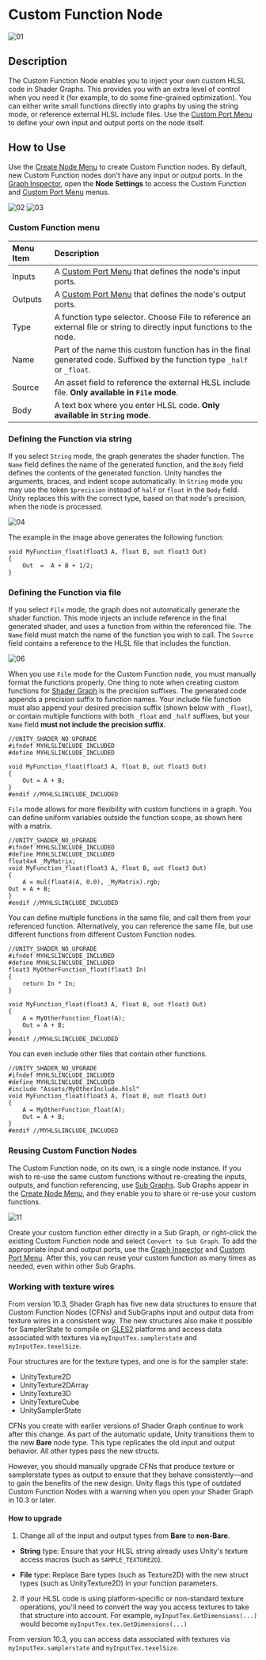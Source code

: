 # Custom Function Node

![01](images/Custom-Function-Node.png)

## Description

The Custom Function Node enables you to inject your own custom HLSL code in Shader Graphs. This provides you with an extra level of control when you need it (for example, to do some fine-grained optimization). You can either write small functions directly into graphs by using the string mode, or reference external HLSL include files. Use the [Custom Port Menu](Custom-Port-Menu.md) to define your own input and output ports on the node itself.

## How to Use

Use the [Create Node Menu](Create-Node-Menu.md) to create Custom Function nodes. By default, new Custom Function nodes don't have any input or output ports.
In the [Graph Inspector](Internal-Inspector.md), open the **Node Settings** to access the Custom Function and [Custom Port Menu](Custom-Port-Menu.md) menus.

![02](images/Custom-Function-Node-File.png) ![03](images/Custom-Function-Node-String.png)

### Custom Function menu

| Menu Item | Description |
|:----------|:------------|
| Inputs | A [Custom Port Menu](Custom-Port-Menu.md) that defines the node's input ports. |
| Outputs | A [Custom Port Menu](Custom-Port-Menu.md) that defines the node's output ports. |
| Type | A function type selector. Choose File to reference an external file or string to directly input functions to the node. |
| Name | Part of the name this custom function has in the final generated code. Suffixed by the function type ` _half ` or ` _float `. |
| Source | An asset field to reference the external HLSL include file. **Only available in `File` mode**. |
| Body | A text box where you enter HLSL code. **Only available in `String` mode**. |

### Defining the Function via string
If you select `String` mode, the graph generates the shader function. The `Name` field defines the name of the generated function, and the `Body` field defines the contents of the generated function. Unity handles the arguments, braces, and indent scope automatically. In `String` mode you may use the token `$precision` instead of `half` or `float` in the `Body` field. Unity replaces this with the correct type, based on that node's precision, when the node is processed.

![04](images/Custom-Function-Node-String-wFunction.png)

The example in the image above generates the following function:

```
void MyFunction_float(float3 A, float B, out float3 Out)
{
    Out  =  A + B + 1/2;
}
```

### Defining the Function via file

If you select `File` mode, the graph does not automatically generate the shader function. This mode injects an include reference in the final generated shader, and uses a function from within the referenced file. The `Name` field must match the name of the function you wish to call. The `Source` field contains a reference to the HLSL file that includes the function.

![06](images/Custom-Function-Node-File-wFunction.png)

When you use `File` mode for the Custom Function node, you must manually format the functions properly. One thing to note when creating custom functions for [Shader Graph](index.md) is the precision suffixes. The generated code appends a precision suffix to function names. Your include file function must also append your desired precision suffix (shown below with `_float`), or contain multiple functions with both `_float` and `_half` suffixes, but your `Name` field **must not include the precision suffix**.

```
//UNITY_SHADER_NO_UPGRADE
#ifndef MYHLSLINCLUDE_INCLUDED
#define MYHLSLINCLUDE_INCLUDED

void MyFunction_float(float3 A, float B, out float3 Out)
{
    Out = A + B;
}
#endif //MYHLSLINCLUDE_INCLUDED
```

`File` mode allows for more flexibility with custom functions in a graph. You can define uniform variables outside the function scope, as shown here with a matrix.

```
//UNITY_SHADER_NO_UPGRADE
#ifndef MYHLSLINCLUDE_INCLUDED
#define MYHLSLINCLUDE_INCLUDED
float4x4 _MyMatrix;
void MyFunction_float(float3 A, float B, out float3 Out)
{
    A = mul(float4(A, 0.0), _MyMatrix).rgb;
Out = A + B;
}
#endif //MYHLSLINCLUDE_INCLUDED
```

You can define multiple functions in the same file, and call them from your referenced function. Alternatively, you can reference the same file, but use different functions from different Custom Function nodes.

```
//UNITY_SHADER_NO_UPGRADE
#ifndef MYHLSLINCLUDE_INCLUDED
#define MYHLSLINCLUDE_INCLUDED
float3 MyOtherFunction_float(float3 In)
{
    return In * In;
}

void MyFunction_float(float3 A, float B, out float3 Out)
{
    A = MyOtherFunction_float(A);
    Out = A + B;
}
#endif //MYHLSLINCLUDE_INCLUDED
```

You can even include other files that contain other functions.

```
//UNITY_SHADER_NO_UPGRADE
#ifndef MYHLSLINCLUDE_INCLUDED
#define MYHLSLINCLUDE_INCLUDED
#include "Assets/MyOtherInclude.hlsl"
void MyFunction_float(float3 A, float B, out float3 Out)
{
    A = MyOtherFunction_float(A);
    Out = A + B;
}
#endif //MYHLSLINCLUDE_INCLUDED
```

### Reusing Custom Function Nodes

The Custom Function node, on its own, is a single node instance. If you wish to re-use the same custom functions without re-creating the inputs, outputs, and function referencing, use [Sub Graphs](Sub-graph.md). Sub Graphs appear in the [Create Node Menu](Create-Node-Menu.md), and they enable you to share or re-use your custom functions.

![11](images/Custom-Function-Node-Subgraph.png)

Create your custom function either directly in a Sub Graph, or right-click the existing Custom Function node and select `Convert to Sub Graph`. To add the appropriate input and output ports, use the [Graph Inspector](Internal-Inspector.md) and [Custom Port Menu](Custom-Port-Menu.md). After this, you can reuse your custom function as many times as needed, even within other Sub Graphs.

### Working with texture wires

From version 10.3, Shader Graph has five new data structures to ensure that Custom Function Nodes (CFNs) and SubGraphs input and output data from texture wires in a consistent way. The new structures also make it possible for SamplerState to compile on [GLES2](https://en.wikipedia.org/wiki/OpenGL_ES#OpenGL_ES_2.0) platforms and  access data associated with textures via `myInputTex.samplerstate` and `myInputTex.texelSize`.

Four structures are for the texture types, and one is for the sampler state:

* UnityTexture2D
* UnityTexture2DArray
* UnityTexture3D
* UnityTextureCube
* UnitySamplerState

CFNs you create with earlier versions of Shader Graph continue to work after this change. As part of the automatic update, Unity transitions them to the new **Bare** node type. This type replicates the old input and output behavior. All other types pass the new structs.

However, you should manually upgrade CFNs that produce texture or samplerstate types as output to ensure that they behave consistently—and to gain the benefits of the new design. Unity flags this type of outdated Custom Function Nodes with a warning when you open your Shader Graph in 10.3 or later.

#### How to upgrade

1. Change all of the input and output types from **Bare** to **non-Bare**.<br/>

* **String** type: Ensure that your HLSL string already uses Unity's texture access macros (such as `SAMPLE_TEXTURE2D`).

* **File** type: Replace Bare types (such as Texture2D) with the new struct types (such as UnityTexture2D) in your function parameters.

2. If your HLSL code is using platform-specific or non-standard texture operations, you'll need to convert the way you access textures to take that structure into account. For example, `myInputTex.GetDimensions(...)` would become `myInputTex.tex.GetDimensions(...)`


From version 10.3, you can access data associated with textures via `myInputTex.samplerstate` and `myInputTex.texelSize`.
